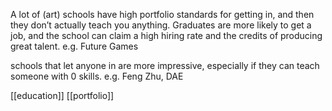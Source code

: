 A lot of (art) schools have high portfolio standards for getting in, and then they don’t actually teach you anything. Graduates are more likely to get a job, and the school can claim a high hiring rate and the credits of producing great talent.
e.g. Future Games

schools that let anyone in are more impressive, especially if they can teach someone with 0 skills.
e.g. Feng Zhu, DAE

[[education]]
[[portfolio]]